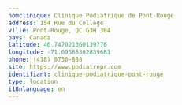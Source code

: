 ```yaml
---
nomclinique: Clinique Podiatrique de Pont-Rouge
address: 154 Rue du Collège
ville: Pont-Rouge, QC G3H 3B4
pays: Canada
latitude: 46.747021360139776
longitude: -71.69365302839681
phone: (418) 8730-888
site: https://www.podiatrepr.com
identifiant: clinique-podiatrique-pont-rouge
type: location
i18nlanguage: en
---
```

